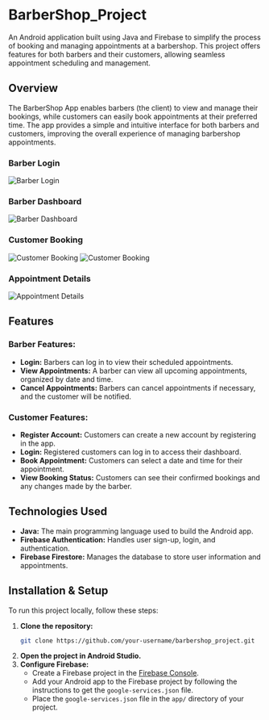 # BarberShop_Project

An Android application built using Java and Firebase to simplify the process of booking and managing appointments at a barbershop. This project offers features for both barbers and their customers, allowing seamless appointment scheduling and management.

## Overview

The BarberShop App enables barbers (the client) to view and manage their bookings, while customers can easily book appointments at their preferred time. The app provides a simple and intuitive interface for both barbers and customers, improving the overall experience of managing barbershop appointments.

### Barber Login
![Barber Login](./screenshots/login.jpg)

### Barber Dashboard
![Barber Dashboard](./screenshots/dashboard.jpg)

### Customer Booking
![Customer Booking](./screenshots/booking1.jpg)
![Customer Booking](./screenshots/booking2.jpg)

### Appointment Details
![Appointment Details](./screenshots/view_booking.jpg)

## Features

### Barber Features:
- **Login:** Barbers can log in to view their scheduled appointments.
- **View Appointments:** A barber can view all upcoming appointments, organized by date and time.
- **Cancel Appointments:** Barbers can cancel appointments if necessary, and the customer will be notified.

### Customer Features:
- **Register Account:** Customers can create a new account by registering in the app.
- **Login:** Registered customers can log in to access their dashboard.
- **Book Appointment:** Customers can select a date and time for their appointment.
- **View Booking Status:** Customers can see their confirmed bookings and any changes made by the barber.
  
## Technologies Used

- **Java:** The main programming language used to build the Android app.
- **Firebase Authentication:** Handles user sign-up, login, and authentication.
- **Firebase Firestore:** Manages the database to store user information and appointments.
  
## Installation & Setup

To run this project locally, follow these steps:

1. **Clone the repository:**
    ```bash
    git clone https://github.com/your-username/barbershop_project.git
    ```
2. **Open the project in Android Studio.**
3. **Configure Firebase:**  
   - Create a Firebase project in the [Firebase Console](https://console.firebase.google.com/).
   - Add your Android app to the Firebase project by following the instructions to get the `google-services.json` file.
   - Place the `google-services.json` file in the `app/` directory of your project.



